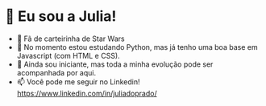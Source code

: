 # 👋 Eu sou a Julia!
- 🚀 Fã de carteirinha de Star Wars
- 👀 No momento estou estudando Python, mas já tenho uma boa base em Javascript (com HTML e CSS).
- 🌱 Ainda sou iniciante, mas toda a minha evolução pode ser acompanhada por aqui.
- 📫 Você pode me seguir no Linkedin! https://www.linkedin.com/in/juliadoprado/

<!---
Juliaprado99/Juliaprado99 is a ✨ special ✨ repository because its `README.md` (this file) appears on your GitHub profile.
You can click the Preview link to take a look at your changes.
--->
